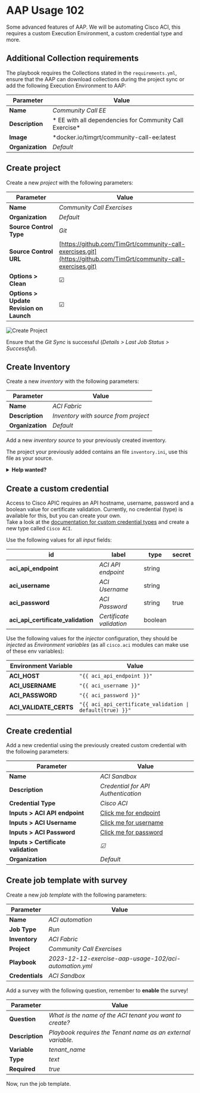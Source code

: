 # AAP Usage 102

Some advanced features of AAP. We will be automating Cisco ACI, this requires a custom Execution Environment, a custom credential type and more.

## Additional Collection requirements

The playbook requires the Collections stated in the `requirements.yml`, ensure that the AAP can download collections during the project sync or add the following Execution Environment to AAP:

| Parameter        | Value                                                   |
| ---------------- | ------------------------------------------------------- |
| **Name**         | *Community Call EE*                                     |
| **Description**  | * EE with all dependencies for Community Call Exercise* |
| **Image**        | *docker.io/timgrt/community-call-ee:latest              |
| **Organization** | *Default*                                               |

## Create project

Create a new *project* with the following parameters:

| Parameter                               | Value                                                                                                            |
| --------------------------------------- | ---------------------------------------------------------------------------------------------------------------- |
| **Name**                                | *Community Call Exercises*                                                                                         |
| **Organization**                        | *Default*                                                                                                        |
| **Source Control Type**                 | *Git*                                                                                                            |
| **Source Control URL**                  | [https://github.com/TimGrt/community-call-exercises.git](https://github.com/TimGrt/community-call-exercises.git) |
| **Options > Clean**                     | &#9745;                                                                                                          |
| **Options > Update Revision on Launch** | &#9745;                                                                                                          |

![Create Project](.pictures/AAP-Create-Project.png)

Ensure that the *Git Sync* is successful (*Details > Last Job Status > Successful*).

## Create Inventory

Create a new *inventory* with the following parameters:

| Parameter        | Value                                |
| ---------------- | ------------------------------------ |
| **Name**         | *ACI Fabric*                         |
| **Description**  | *Inventory with source from project* |
| **Organization** | *Default*                            |

Add a new *inventory source* to your previously created inventory.  

The project your previously added contains an file `inventory.ini`, use this file as your source.

<p>
<details>
<summary><b>Help wanted?</b></summary>

Use *Sourced from a project*.

</details>
</p>

## Create a custom credential

Access to Cisco APIC requires an API hostname, username, password and a boolean value for certificate validation. Currently, no credential (type) is available for this, but you can create your own.  
Take a look at the [documentation for custom credential types](https://docs.redhat.com/en/documentation/red_hat_ansible_automation_platform/2.4/html/automation_controller_user_guide/assembly-controller-custom-credentials#proc-controller-create-credential-type) and create a new type called `Cisco ACI`.

Use the following values for all *input* fields:

| id                                 | label                    | type    | secret |
| ---------------------------------- | ------------------------ | ------- | ------ |
| **aci_api_endpoint**               | *ACI API endpoint*       | string  |        |
| **aci_username**                   | *ACI Username*           | string  |        |
| **aci_password**                   | *ACI Password*           | string  | true   |
| **aci_api_certificate_validation** | *Certificate validation* | boolean |        |

Use the following values for the *injector* configuration, they should be *injected* as *Environment variables* (as all `cisco.aci` modules can make use of these env variables):

| Environment Variable   | Value                                                     |
| ---------------------- | --------------------------------------------------------- |
| **ACI_HOST**           | `"{{ aci_api_endpoint }}"`                                |
| **ACI_USERNAME**       | `"{{ aci_username }}"`                                    |
| **ACI_PASSWORD**       | `"{{ aci_password }}"`                                    |
| **ACI_VALIDATE_CERTS** | `"{{ aci_api_certificate_validation \| default(true) }}"` |

## Create credential

Add a new credential using the previously created custom credential with the following parameters:

| Parameter                           | Value                                                                                                                   |
| ----------------------------------- | ----------------------------------------------------------------------------------------------------------------------- |
| **Name**                            | *ACI Sandbox*                                                                                                           |
| **Description**                     | *Credential for API Authentication*                                                                                     |
| **Credential Type**                 | *Cisco ACI*                                                                                                             |
| **Inputs > ACI API endpoint**       | [Click me for endpoint](https://devnetsandbox.cisco.com/DevNet/catalog/ACI-Simulator-Always-On_aci-simulator-always-on) |
| **Inputs > ACI Username**           | [Click me for username](https://devnetsandbox.cisco.com/DevNet/catalog/ACI-Simulator-Always-On_aci-simulator-always-on) |
| **Inputs > ACI Password**           | [Click me for password](https://devnetsandbox.cisco.com/DevNet/catalog/ACI-Simulator-Always-On_aci-simulator-always-on) |
| **Inputs > Certificate validation** | *&#9745;*                                                                                                               |
| **Organization**                    | *Default*                                                                                                               |

## Create job template with survey

Create a new *job template* with the following parameters:

| Parameter       | Value                                          |
| --------------- | ---------------------------------------------- |
| **Name**        | *ACI automation*                                       |
| **Job Type**    | *Run*                                                  |
| **Inventory**   | *ACI Fabric*                                           |
| **Project**     | *Community Call Exercises*                             |
| **Playbook**    | *2023-12-12-exercise-aap-usage-102/aci-automation.yml* |
| **Credentials** | *ACI Sandbox*                                          |

Add a survey with the following question, remember to **enable** the survey!

| Parameter       | Value                                                        |
| --------------- | ------------------------------------------------------------ |
| **Question**    | *What is the name of the ACI tenant you want to create?*     |
| **Description** | *Playbook requires the Tenant name as an external variable.* |
| **Variable**    | *tenant_name*                                                |
| **Type**        | *text*                                                       |
| **Required**    | *true*                                                       |

Now, run the job template.
